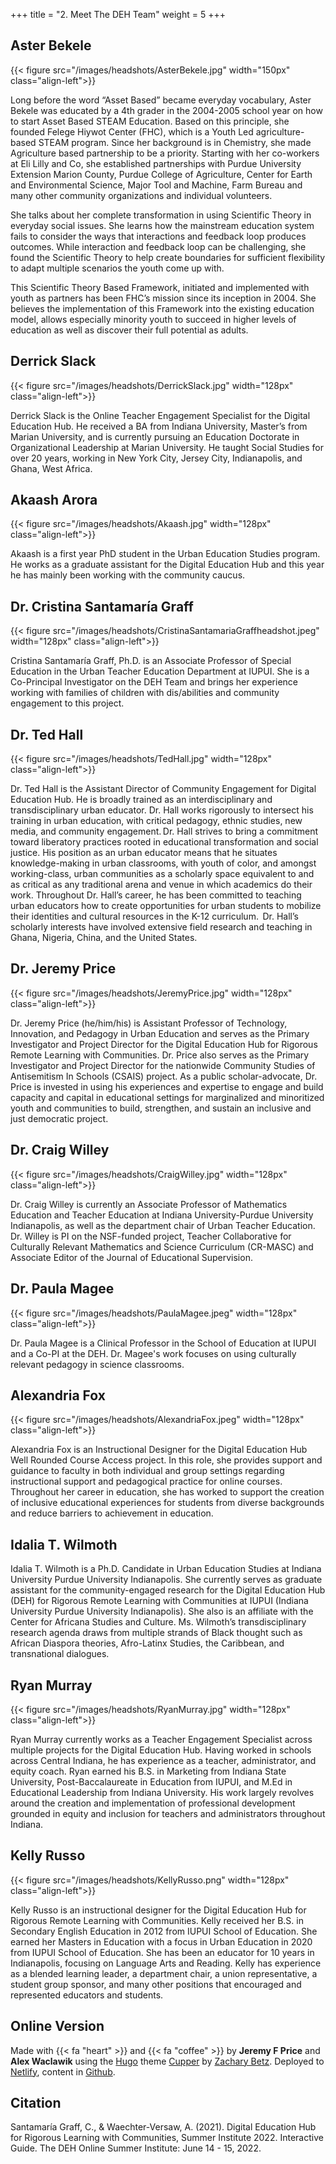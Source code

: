 +++
title = "2. Meet The DEH Team"
weight = 5
+++

## Aster Bekele
{{< figure src="/images/headshots/AsterBekele.jpg" width="150px" class="align-left">}}

Long before the word “Asset Based” became everyday vocabulary, Aster Bekele was educated by a 4th grader in the 2004-2005 school year on how to start Asset Based STEAM Education. Based on this principle, she founded Felege Hiywot Center (FHC), which is a Youth Led agriculture-based STEAM program.  Since her background is in Chemistry, she made Agriculture based partnership to be a priority.  Starting with her co-workers at Eli Lilly and Co, she established partnerships with Purdue University Extension Marion County, Purdue College of Agriculture, Center for Earth and Environmental Science, Major Tool and Machine, Farm Bureau and many other community organizations and individual volunteers.

She talks about her complete transformation in using Scientific Theory in everyday social issues.  She learns how the mainstream education system fails to consider the ways that interactions and feedback loop produces outcomes. While interaction and feedback loop can be challenging, she found the Scientific Theory to help create boundaries for sufficient flexibility to adapt multiple scenarios the youth come up with.

This Scientific Theory Based Framework, initiated and implemented with youth as partners has been FHC’s mission since its inception in 2004.  She believes the implementation of this Framework into the existing education model, allows especially minority youth to succeed in higher levels of education as well as discover their full potential as adults.

## Derrick Slack
{{< figure src="/images/headshots/DerrickSlack.jpg" width="128px" class="align-left">}}

Derrick Slack is the Online Teacher Engagement Specialist for the Digital Education Hub. He received a BA from Indiana University, Master’s from Marian University, and is currently pursuing an Education Doctorate in Organizational Leadership at Marian University. He taught Social Studies for over 20 years, working in New York City, Jersey City, Indianapolis, and Ghana, West Africa.

## Akaash Arora
{{< figure src="/images/headshots/Akaash.jpg" width="128px" class="align-left">}}

Akaash is a first year PhD student in the Urban Education Studies program. He works as a graduate assistant for the Digital Education Hub and this year he has mainly been working with the community caucus.

## Dr. Cristina Santamaría Graff
{{< figure src="/images/headshots/CristinaSantamariaGraffheadshot.jpeg" width="128px" class="align-left">}}

Cristina Santamaría Graff, Ph.D. is an Associate Professor of Special Education in the Urban Teacher Education Department at IUPUI. She is a Co-Principal Investigator on the DEH Team and brings her experience working with families of children with dis/abilities and community engagement to this project.

## Dr. Ted Hall
{{< figure src="/images/headshots/TedHall.jpg" width="128px" class="align-left">}}

Dr. Ted Hall is the Assistant Director of Community Engagement for Digital Education Hub. He is broadly trained as an interdisciplinary and transdisciplinary urban educator. Dr. Hall works rigorously to intersect his training in urban education, with critical pedagogy, ethnic studies, new media, and community engagement. Dr. Hall strives to bring a commitment toward liberatory practices rooted in educational transformation and social justice.  His position as an urban educator means that he situates knowledge-making in urban classrooms, with youth of color, and amongst working-class, urban communities as a scholarly space equivalent to and as critical as any traditional arena and venue in which academics do their work. Throughout Dr. Hall’s career, he has been committed to teaching urban educators how to create opportunities for urban students to mobilize their identities and cultural resources in the K-12 curriculum.  Dr. Hall’s scholarly interests have involved extensive field research and teaching in Ghana, Nigeria, China, and the United States.

## Dr. Jeremy Price
{{< figure src="/images/headshots/JeremyPrice.jpg" width="128px" class="align-left">}}

Dr. Jeremy Price (he/him/his) is Assistant Professor of Technology, Innovation, and Pedagogy in Urban Education and serves as the Primary Investigator and Project Director for the Digital Education Hub for Rigorous Remote Learning with Communities. Dr. Price also serves as the Primary Investigator and Project Director for the nationwide Community Studies of Antisemitism In Schools (CSAIS) project. As a public scholar-advocate, Dr. Price is invested in using his experiences and expertise to engage and build capacity and capital in educational settings for marginalized and minoritized youth and communities to build, strengthen, and sustain an inclusive and just democratic project.

## Dr. Craig Willey
{{< figure src="/images/headshots/CraigWilley.jpg" width="128px" class="align-left">}}

Dr. Craig Willey is currently an Associate Professor of Mathematics Education and Teacher Education at Indiana University-Purdue University Indianapolis, as well as the department chair of Urban Teacher Education.  Dr. Willey is PI on the NSF-funded project, Teacher Collaborative for Culturally Relevant Mathematics and Science Curriculum (CR-MASC) and Associate Editor of the Journal of Educational Supervision.

## Dr. Paula Magee
{{< figure src="/images/headshots/PaulaMagee.jpeg" width="128px" class="align-left">}}

Dr. Paula Magee is a Clinical Professor in the School of Education at IUPUI and a Co-PI at the DEH. Dr. Magee's work focuses on using culturally relevant pedagogy in science classrooms. 

## Alexandria Fox
{{< figure src="/images/headshots/AlexandriaFox.jpeg" width="128px" class="align-left">}}

Alexandria Fox is an Instructional Designer for the Digital Education Hub Well Rounded Course Access project. In this role, she provides support and guidance to faculty in both individual and group settings regarding instructional support and pedagogical practice for online courses. Throughout her career in education, she has worked to support the creation of inclusive educational experiences for students from diverse backgrounds and reduce barriers to achievement in education.

## Idalia T. Wilmoth

Idalia T. Wilmoth is a Ph.D. Candidate in Urban Education Studies at Indiana University Purdue University Indianapolis.  She currently serves as graduate assistant for the community-engaged research for the Digital Education Hub (DEH) for Rigorous Remote Learning with Communities at IUPUI (Indiana University Purdue University Indianapolis). She also is an affiliate with the Center for Africana Studies and Culture. Ms. Wilmoth’s transdisciplinary research agenda draws from multiple strands of Black thought such as African Diaspora theories, Afro-Latinx Studies, the Caribbean, and transnational dialogues.

## Ryan Murray
{{< figure src="/images/headshots/RyanMurray.jpg" width="128px" class="align-left">}}

Ryan Murray currently works as a Teacher Engagement Specialist across multiple projects for the Digital Education Hub. Having worked in schools across Central Indiana, he has experience as a teacher, administrator, and equity coach. Ryan earned his B.S. in Marketing from Indiana State University, Post-Baccalaureate in Education from IUPUI, and M.Ed in Educational Leadership from Indiana University. His work largely revolves around the creation and implementation of professional development grounded in equity and inclusion for teachers and administrators throughout Indiana.

## Kelly Russo
{{< figure src="/images/headshots/KellyRusso.png" width="128px" class="align-left">}}

Kelly Russo is an instructional designer for the Digital Education Hub for Rigorous Remote Learning with Communities. Kelly received her B.S. in Secondary English Education in 2012 from IUPUI School of Education. She earned her Masters in Education with a focus in Urban Education in 2020 from IUPUI School of Education. She has been an educator for 10 years in Indianapolis, focusing on Language Arts and Reading. Kelly has experience as a blended learning leader, a department chair, a union representative, a student group sponsor, and many other positions that encouraged and represented educators and students.

## Online Version

Made with {{< fa "heart" >}} and {{< fa "coffee" >}} by **Jeremy F Price** and **Alex Waclawik** using the [Hugo](https://gohugo.io/) theme [Cupper](https://themes.gohugo.io/cupper-hugo-theme/) by [Zachary Betz](https://zwbetz.com/). Deployed to [Netlify](https://www.netlify.com/), content in [Github](https://github.com/jeremyfprice/dehsi2021online).

## Citation

Santamaría Graff, C., & Waechter-Versaw, A. (2021). Digital Education Hub for Rigorous Learning with Communities, Summer Institute 2022. Interactive Guide. The DEH Online Summer Institute: June 14 - 15, 2022.

